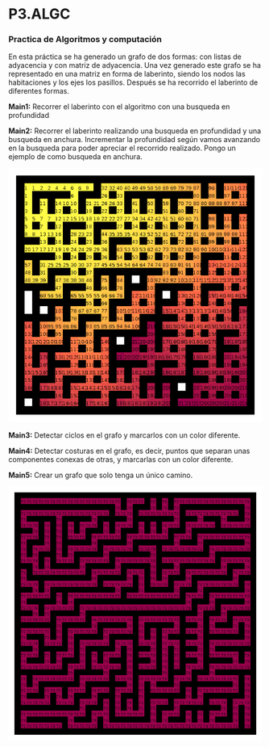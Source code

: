 # P3.ALGC
### Practica de Algoritmos y computación

En esta práctica se ha generado un grafo de dos formas: con listas de adyacencia y con matriz de adyacencia. Una vez generado este grafo se ha
representado en una matriz en forma de laberinto, siendo los nodos las habitaciones y los ejes los pasillos. Después se ha recorrido el laberinto de
diferentes formas.

**Main1:** Recorrer el laberinto con el algoritmo con una busqueda en profundidad

**Main2:** Recorrer el laberinto realizando una busqueda en profundidad y una busqueda en anchura. Incrementar la profundidad según vamos avanzando en
la busqueda para poder apreciar el recorrido realizado. Pongo un ejemplo de como busqueda en anchura.


![alt text](https://github.com/martajimpac/P3.ALGC/blob/master/Busqueda%20anchura-P0.7-S70-D15x15.png)


**Main3:** Detectar ciclos en el grafo y marcarlos con un color diferente.

**Main4:** Detectar costuras en el grafo, es decir, puntos que separan unas componentes conexas de otras, y marcarlas con un color diferente.

**Main5:** Crear un grafo que solo tenga un único camino.



![alt text](https://github.com/martajimpac/P3.ALGC/blob/master/el%20UNICO%20RECORRIDO-P0.5-S70-D20x20.png)

